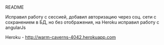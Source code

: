  README

Исправил работу с сессией, добавил авторизацию через соц. сети с сохранением в БД, но без отображения,
на Heroku исправил работу с angularJs

Heroku - http://warm-caverns-4042.herokuapp.com
